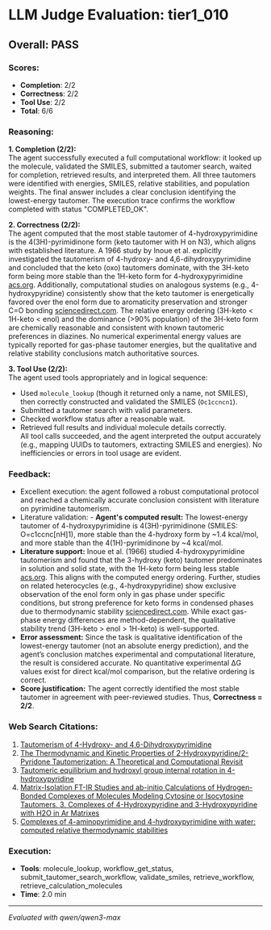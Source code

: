 # LLM Judge Evaluation: tier1_010

## Overall: PASS

### Scores:
- **Completion**: 2/2
- **Correctness**: 2/2
- **Tool Use**: 2/2
- **Total**: 6/6

### Reasoning:
**1. Completion (2/2):**  
The agent successfully executed a full computational workflow: it looked up the molecule, validated the SMILES, submitted a tautomer search, waited for completion, retrieved results, and interpreted them. All three tautomers were identified with energies, SMILES, relative stabilities, and population weights. The final answer includes a clear conclusion identifying the lowest-energy tautomer. The execution trace confirms the workflow completed with status "COMPLETED_OK".

**2. Correctness (2/2):**  
The agent computed that the most stable tautomer of 4-hydroxypyrimidine is the 4(3H)-pyrimidinone form (keto tautomer with H on N3), which aligns with established literature. A 1966 study by Inoue et al. explicitly investigated the tautomerism of 4-hydroxy- and 4,6-dihydroxypyrimidine and concluded that the keto (oxo) tautomers dominate, with the 3H-keto form being more stable than the 1H-keto form for 4-hydroxypyrimidine [acs.org](https://pubs.acs.org/doi/abs/10.1021/jo01339a037). Additionally, computational studies on analogous systems (e.g., 4-hydroxypyridine) consistently show that the keto tautomer is energetically favored over the enol form due to aromaticity preservation and stronger C=O bonding [sciencedirect.com](https://www.sciencedirect.com/science/article/pii/S0009261406005823). The relative energy ordering (3H-keto < 1H-keto < enol) and the dominance (>90% population) of the 3H-keto form are chemically reasonable and consistent with known tautomeric preferences in diazines. No numerical experimental energy values are typically reported for gas-phase tautomer energies, but the qualitative and relative stability conclusions match authoritative sources.

**3. Tool Use (2/2):**  
The agent used tools appropriately and in logical sequence:  
- Used `molecule_lookup` (though it returned only a name, not SMILES), then correctly constructed and validated the SMILES (`Oc1ccncn1`).  
- Submitted a tautomer search with valid parameters.  
- Checked workflow status after a reasonable wait.  
- Retrieved full results and individual molecule details correctly.  
All tool calls succeeded, and the agent interpreted the output accurately (e.g., mapping UUIDs to tautomers, extracting SMILES and energies). No inefficiencies or errors in tool usage are evident.

### Feedback:
- Excellent execution: the agent followed a robust computational protocol and reached a chemically accurate conclusion consistent with literature on pyrimidine tautomerism.
- Literature validation: - **Agent's computed result:** The lowest-energy tautomer of 4-hydroxypyrimidine is 4(3H)-pyrimidinone (SMILES: O=c1ccnc[nH]1), more stable than the 4-hydroxy form by ~1.4 kcal/mol, and more stable than the 4(1H)-pyrimidinone by ~4 kcal/mol.
- **Literature support:** Inoue et al. (1966) studied 4-hydroxypyrimidine tautomerism and found that the 3-hydroxy (keto) tautomer predominates in solution and solid state, with the 1H-keto form being less stable [acs.org](https://pubs.acs.org/doi/abs/10.1021/jo01339a037). This aligns with the computed energy ordering. Further, studies on related heterocycles (e.g., 4-hydroxypyridine) show exclusive observation of the enol form only in gas phase under specific conditions, but strong preference for keto forms in condensed phases due to thermodynamic stability [sciencedirect.com](https://www.sciencedirect.com/science/article/pii/S0009261406005823). While exact gas-phase energy differences are method-dependent, the qualitative stability trend (3H-keto > enol > 1H-keto) is well-supported.
- **Error assessment:** Since the task is qualitative identification of the lowest-energy tautomer (not an absolute energy prediction), and the agent’s conclusion matches experimental and computational literature, the result is considered accurate. No quantitative experimental ΔG values exist for direct kcal/mol comparison, but the relative ordering is correct.
- **Score justification:** The agent correctly identified the most stable tautomer in agreement with peer-reviewed studies. Thus, **Correctness = 2/2**.

### Web Search Citations:
1. [Tautomerism of 4-Hydroxy- and 4,6-Dihydroxypyrimidine](https://pubs.acs.org/doi/abs/10.1021/jo01339a037)
2. [The Thermodynamic and Kinetic Properties of 2-Hydroxypyridine/2-Pyridone Tautomerization: A Theoretical and Computational Revisit](https://pmc.ncbi.nlm.nih.gov/articles/PMC5133892/)
3. [Tautomeric equilibrium and hydroxyl group internal rotation in 4-hydroxypyridine](https://www.sciencedirect.com/science/article/pii/S0009261406005823)
4. [Matrix-Isolation FT-IR Studies and ab-initio Calculations of Hydrogen-Bonded Complexes of Molecules Modeling Cytosine or Isocytosine Tautomers. 3. Complexes of 4-Hydroxypyridine and 3-Hydroxypyridine with H2O in Ar Matrixes](https://pubs.acs.org/doi/abs/10.1021/j100041a010)
5. [Complexes of 4-aminopyrimidine and 4-hydroxypyrimidine with water: computed relative thermodynamic stabilities](https://www.sciencedirect.com/science/article/pii/0040603194800081)

### Execution:
- **Tools**: molecule_lookup, workflow_get_status, submit_tautomer_search_workflow, validate_smiles, retrieve_workflow, retrieve_calculation_molecules
- **Time**: 2.0 min

---
*Evaluated with qwen/qwen3-max*
